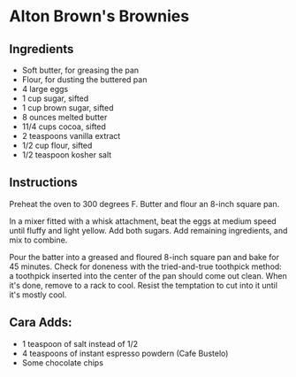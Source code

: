 Alton Brown's Brownies
======================

Ingredients
-----------

 + Soft butter, for greasing the pan
 + Flour, for dusting the buttered pan
 + 4 large eggs
 + 1 cup sugar, sifted
 + 1 cup brown sugar, sifted
 + 8 ounces melted butter
 + 11/4 cups cocoa, sifted
 + 2 teaspoons vanilla extract
 + 1/2 cup flour, sifted
 + 1/2 teaspoon kosher salt

Instructions
------------

Preheat the oven to 300 degrees F. Butter and flour an 8-inch square pan.

In a mixer fitted with a whisk attachment, beat the eggs at medium speed until fluffy and light yellow. Add both sugars. Add remaining ingredients, and mix to combine.

Pour the batter into a greased and floured 8-inch square pan and bake for 45 minutes. Check for doneness with the tried-and-true toothpick method: a toothpick inserted into the center of the pan should come out clean. When it's done, remove to a rack to cool. Resist the temptation to cut into it until it's mostly cool.

Cara Adds:
----------

+ 1 teaspoon of salt instead of 1/2
+ 4 teaspoons of instant espresso powdern (Cafe Bustelo)
+ Some chocolate chips